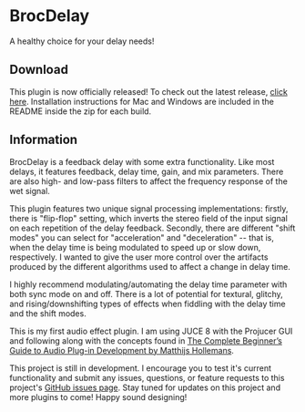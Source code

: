 # BrocDelay

A healthy choice for your delay needs!

## Download

This plugin is now officially released! To check out the latest release, [click here](https://github.com/bstine06/brocdelay/releases/tag/v1.0.1). Installation instructions for Mac and Windows are included in the README inside the zip for each build.

## Information

BrocDelay is a feedback delay with some extra functionality. Like most delays, it features feedback, delay time, gain, and mix parameters. There are also high- and low-pass filters to affect the frequency response of the wet signal. 

This plugin features two unique signal processing implementations: firstly, there is "flip-flop" setting, which inverts the stereo field of the input signal on each repetition of the delay feedback. Secondly, there are different "shift modes" you can select for "acceleration" and "deceleration" -- that is, when the delay time is being modulated to speed up or slow down, respectively. I wanted to give the user more control over the artifacts produced by the different algorithms used to affect a change in delay time.

I highly recommend modulating/automating the delay time parameter with both sync mode on and off. There is a lot of potential for textural, glitchy, and rising/downshifting types of effects when fiddling with the delay time and the shift modes.

This is my first audio effect plugin. I am using JUCE 8 with the Projucer GUI and following along with the concepts found in [The Complete Beginner’s Guide to Audio Plug-in Development by Matthijs Hollemans](https://www.theaudioprogrammer.com/books/beginners-plugin-book).

This project is still in development. I encourage you to test it's current functionality and submit any issues, questions, or feature requests to this project's [GitHub issues page](https://github.com/bstine06/brocdelay/issues). Stay tuned for updates on this project and more plugins to come! Happy sound designing!
